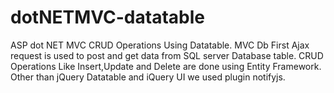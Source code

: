 # dotNETMVC-datatable
ASP dot NET MVC CRUD Operations Using Datatable.
MVC Db First
Ajax request is used to post and get data from SQL server Database table.
CRUD Operations Like Insert,Update and Delete are done using Entity Framework.
Other than jQuery Datatable and iQuery UI we used plugin notifyjs.
